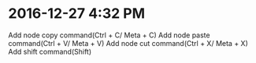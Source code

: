 # 2016-12-27 4:32 PM
Add node copy command(Ctrl + C/ Meta + C)
Add node paste command(Ctrl + V/ Meta + V)
Add node cut command(Ctrl + X/ Meta + X)
Add shift command(Shift)
